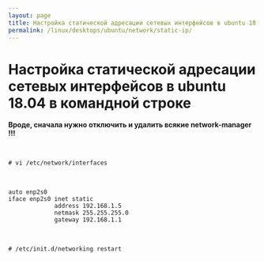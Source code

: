 ```yaml
---
layout: page
title: Настройка статической адресации сетевых интерфейсов в ubuntu 18.04 в командной строке
permalink: /linux/desktops/ubuntu/network/static-ip/
---
```


# Настройка статической адресации сетевых интерфейсов в ubuntu 18.04 в командной строке

**Вроде, сначала нужно отключить и удалить всякие network-manager !!!**

<br/>

    # vi /etc/network/interfaces

<br/>

    auto enp2s0
    iface enp2s0 inet static
                 address 192.168.1.5
                 netmask 255.255.255.0
                 gateway 192.168.1.1

<br/>

    # /etc/init.d/networking restart
